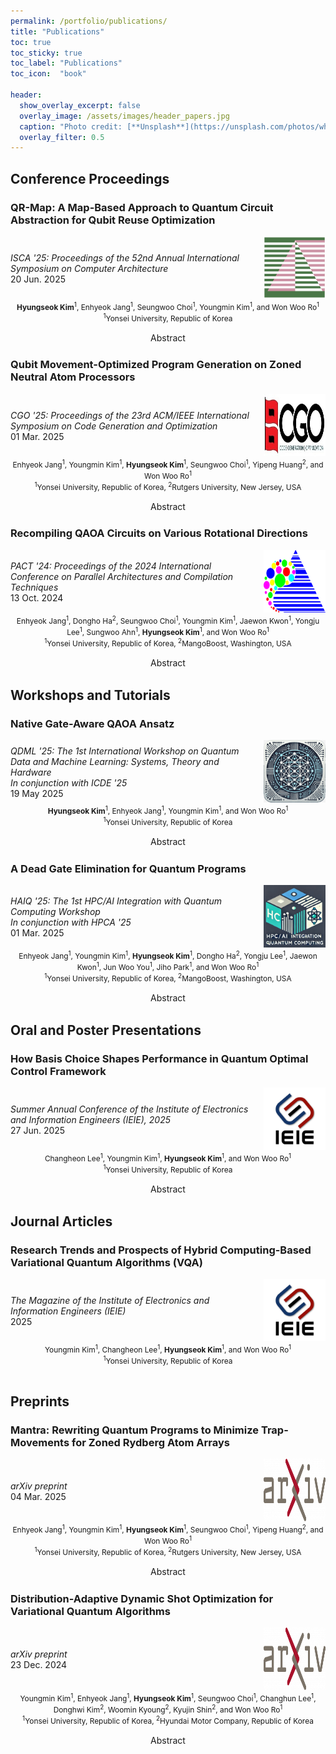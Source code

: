 ```yaml
---
permalink: /portfolio/publications/
title: "Publications"
toc: true
toc_sticky: true
toc_label: "Publications"
toc_icon:  "book"

header:
  show_overlay_excerpt: false
  overlay_image: /assets/images/header_papers.jpg
  caption: "Photo credit: [**Unsplash**](https://unsplash.com/photos/white-printer-paper-lot-5cFwQ-WMcJU)"
  overlay_filter: 0.5
---
```


## Conference Proceedings

### QR-Map: A Map-Based Approach to Quantum Circuit Abstraction for Qubit Reuse Optimization <a href="https://doi.org/10.1145/3695053.3731020" target="_blank"><i class="fa fa-book" title="Reference"></i></a>

<div style="display: flex; align-items: center;">
  <div style="width: 80%; padding-right: 10px;">
    <i>ISCA '25: Proceedings of the 52nd Annual International Symposium on Computer Architecture</i>
    <br>20 Jun. 2025
  </div>
  <div style="width: 20%;">
    <img src="/assets/images/logo_isca2025.png" alt="ISCA 2025" width="100" height="100"/>
  </div>
</div>

<div style="text-align: center; font-size: 0.85em;">
<b>Hyungseok Kim</b><sup>1</sup>, Enhyeok Jang<sup>1</sup>, Seungwoo Choi<sup>1</sup>, Youngmin Kim<sup>1</sup>, and Won Woo Ro<sup>1</sup>
<br><sup>1</sup>Yonsei University, Republic of Korea
<br><br>
</div>

<div style="text-align: center;">
  <a class="btn btn--info" onclick="toggleContent(this)">
      <i class="toggle-icon" data-feather="chevron-right" style="vertical-align: middle; width: 1.5em; height:1.5em;"></i>Abstract
  </a>
</div>
<div class="abstract" style="display: none;">
  Recent advances in quantum computing introduce the ability to reuse qubits through mid-circuit measurements, thereby enhancing the efficiency of quantum devices with limited computational resources.
  However, identifying optimal reuse opportunities in quantum circuits remains challenging due to the intricate dependencies between quantum gates. 
  Existing frameworks address this by either directly searching for reuse opportunities or converting circuits into directed acyclic graphs (DAGs).
  Unfortunately, these frameworks may require exponential search complexity or may not always ensure optimal results due to their non-deterministic property.
  To overcome these challenges, we propose <i>QR-Map</i> (<u>Q</u>ubit <u>R</u>euse <u>Map</u>), a map-based framework that abstracts computational dependencies for efficient qubit reuse. 
  By extracting and aligning two-qubit gates, QR-Map facilitates dependency detection and ensures qubit savings without incurring excessive idle time. 
  This approach achieves an optimal balance between gate serialization depth and crosstalk reduction.
  Evaluations with various quantum circuit benchmarks demonstrate that quantum circuits optimized with QR-Map achieve average reductions of 20% in qubit usage, 25% in circuit depth, and 22% in SWAP insertions compared to those optimized with the state-of-the-art framework.
</div>



### Qubit Movement-Optimized Program Generation on Zoned Neutral Atom Processors <a href="https://doi.org/10.1145/3696443.3708937" target="_blank"><i class="fa fa-book" title="Reference"></i></a>

<div style="display: flex; align-items: center;">
  <div style="width: 80%; padding-right: 10px;">
    <i>CGO '25: Proceedings of the 23rd ACM/IEEE International Symposium on Code Generation and Optimization</i>
    <br>01 Mar. 2025
  </div>
  <div style="width: 20%;">
    <img src="/assets/images/logo_cgo.jpg" alt="CGO 2025" width="100" height="100"/>
  </div>
</div>

<div style="text-align: center; font-size: 0.85em;">
Enhyeok Jang<sup>1</sup>, Youngmin Kim<sup>1</sup>, <b>Hyungseok Kim</b><sup>1</sup>, Seungwoo Choi<sup>1</sup>, Yipeng Huang<sup>2</sup>, and Won Woo Ro<sup>1</sup>
<br><sup>1</sup>Yonsei University, Republic of Korea, <sup>2</sup>Rutgers University, New Jersey, USA
<br><br>
</div>

<div style="text-align: center;">
  <a class="btn btn--info" onclick="toggleContent(this)">
      <i class="toggle-icon" data-feather="chevron-right" style="vertical-align: middle; width: 1.5em; height:1.5em;"></i>Abstract
  </a>
</div>
<div class="abstract" style="display: none;">
  A zoned neutral atom architecture achieves exceptional fidelity by segregating the execution spaces of 1- and 2-qubit gates, being a promising candidate for high-accuracy quantum systems. 
  Unfortunately, naïvely applying programs designed for static qubit topologies to zoned architectures may result in most execution time being consumed by intra-zone travels of atoms. 
  To address this, we introduce <i>Mantra</i> (Minimizing trAp movemeNts for aTom aRray Architectures), which rewrites quantum programs to reduce the interleaving of single- and two-qubit gates. 
  <i>Mantra</i> incorporates three strategies: (i) a fountain-shaped controlled-Z (CZ) chain, (ii) ZZ-interaction protocol without a 1-qubit gate, and (iii) preemptive gate scheduling. 
  <i>Mantra</i> reduces inter-zone movements by 68%, physical gate counts by 35%, and improves circuit fidelities by 17% compared to the standard executions.
</div>



### Recompiling QAOA Circuits on Various Rotational Directions <a href="https://doi.org/10.1145/3656019.3676899" target="_blank"><i class="fa fa-book" title="Reference"></i></a>

<div style="display: flex; align-items: center;">
  <div style="width: 80%; padding-right: 10px;">
    <i>PACT '24: Proceedings of the 2024 International Conference on Parallel Architectures and Compilation Techniques</i>
    <br>13 Oct. 2024
  </div>
  <div style="width: 20%;">
    <img src="/assets/images/logo_pact.gif" alt="PACT 2024" width="100" height="100"/>
  </div>
</div>

<div style="text-align: center; font-size: 0.85em;">
Enhyeok Jang<sup>1</sup>, Dongho Ha<sup>2</sup>, Seungwoo Choi<sup>1</sup>, Youngmin Kim<sup>1</sup>, Jaewon Kwon<sup>1</sup>, Yongju Lee<sup>1</sup>, Sungwoo Ahn<sup>1</sup>, <b>Hyungseok Kim</b><sup>1</sup>, and Won Woo Ro<sup>1</sup>
<br><sup>1</sup>Yonsei University, Republic of Korea, <sup>2</sup>MangoBoost, Washington, USA
<br><br>
</div>

<div style="text-align: center;">
  <a class="btn btn--info" onclick="toggleContent(this)">
      <i class="toggle-icon" data-feather="chevron-right" style="vertical-align: middle; width: 1.5em; height:1.5em;"></i>Abstract
  </a>
</div>
<div class="abstract" style="display: none;">
  The quantum approximate optimization algorithm (QAOA) is introduced to efficiently solve combinatorial optimization problems. 
  Despite the promise of QAOA, the cost of executing QAOA circuits at scale for quantum advantage may still be excessive for the near-future quantum device. 
  We observe the increasing overhead of QAOA circuit execution in the native gate translation. 
  To execute QAOA circuits on a real quantum computing device, Hamiltonians composed of predefined specific rotations (e.g., ZZ and X) should be decomposed into finite native gates. 
  By adopting rotational combinations that utilize native gates more directly than the standard QAOA circuit model, the execution cost on real quantum devices can be reduced. 
  In this study, we propose <i>Racoon</i> (<u>R</u>ot<u>a</u>tional Spa<u>c</u>e Virtualizati<u>o</u>n for QA<u>O</u>A A<u>n</u>satz), an algorithm-hardware co-design approach that revisits the synthesis conditions of QAOA circuits and selects alternative candidates with different rotational combinations. 
  Our analysis of six commercial quantum processors demonstrates that applying <i>Racoon</i> to QAOA circuits for the 4-node Sherrington-Kirkpatrick model reduces the number of native gates by an average of 23% and up to 79%. 
  Consequently, using <i>Racoon</i> results in 43% fewer training epochs, 41% lower training energy consumption, and a 6% improvement in inference on average compared to standard QAOA. 
  <i>Racoon</i> consistently reduces circuit depth as the number of qubits and layers increases, achieving 123 × more circuit depth reduction compared to the recently proposed Depth First Search (DFS)-based method. 
  Furthermore, we confirm that <i>Racoon</i>'s method can be extended to State-of-The-Art QAOAs with modified ansätze and to the variational quantum eigensolver (VQE).
</div>



## Workshops and Tutorials

### Native Gate-Aware QAOA Ansatz

<div style="display: flex; align-items: center;">
  <div style="width: 80%; padding-right: 10px;">
    <i>QDML '25: The 1st International Workshop on Quantum Data and Machine Learning: Systems, Theory and Hardware<br>In conjunction with ICDE '25</i>
    <br>19 May 2025
  </div>
  <div style="width: 20%;">
    <img src="/assets/images/logo_qdml.png" alt="QDML 2025" width="100" height="100"/>
  </div>
</div>

<div style="text-align: center; font-size: 0.85em;">
<b>Hyungseok Kim</b><sup>1</sup>, Enhyeok Jang<sup>1</sup>, Youngmin Kim<sup>1</sup>, and Won Woo Ro<sup>1</sup>
<br><sup>1</sup>Yonsei University, Republic of Korea
<br><br>
</div>

<div style="text-align: center;">
  <a class="btn btn--info" onclick="toggleContent(this)">
      <i class="toggle-icon" data-feather="chevron-right" style="vertical-align: middle; width: 1.5em; height:1.5em;"></i>Abstract
  </a>
</div>
<div class="abstract" style="display: none;">
  The quantum approximate optimization algorithm (QAOA) is introduced to solve combinatorial optimization problems efficiently. 
  Despite the computational benefit of the QAOA, the cost of executing QAOA programs at scale to demonstrate quantum advantage is still expensive for the near-future quantum computing system.
  We observe that real quantum computing devices represent and execute QAOA circuits through their finite set of native gates.
  In general, the cost and mixer Hamiltonian are realized with ZZ and X-direction rotations of qubits, respectively.
  However, the rotation direction of the qubit for QAOA circuit training does not necessarily have to be configured only with the combination described above, nor is this combination of rotation always optimal for all quantum processors.
  By adopting rotational combinations that utilize native gates more directly than the standard QAOA circuit model, the execution cost on real quantum devices can be reduced.
  In this study, we propose <i>Racoon</i> (<u>R</u>ot<u>a</u>tional Spa<u>c</u>e Virtualizati<u>o</u>n for QA<u>O</u>A A<u>n</u>satz), an algorithm-hardware co-design approach that revisits the synthesis conditions of QAOA circuits and selects alternative candidates with different rotational combinations. 
  Our analysis of six commercial quantum processors demonstrates that applying <i>Racoon</i> to QAOA circuits for the 4-node Sherrington-Kirkpatrick model reduces the number of native gates by an average of 23% and up to 79%.
  Consequently, using <i>Racoon</i> results in 43% fewer training epochs, 41% lower training energy consumption, and a 6% improvement in inference on average compared to standard QAOA.
  <i>Racoon</i> consistently reduces circuit depth as the number of qubits and layers increases, achieving 123× more circuit depth reduction compared to the recently proposed Depth First Search (DFS)-based method.
  Furthermore, we confirm that <i>Racoon</i> method can be extended to state-of-the-art QAOAs with modified ansatz and to variational quantum eigensolvers (VQEs).
</div>



### A Dead Gate Elimination for Quantum Programs

<div style="display: flex; align-items: center;">
  <div style="width: 80%; padding-right: 10px;">
    <i>HAIQ '25: The 1st HPC/AI Integration with Quantum Computing Workshop<br>In conjunction with HPCA '25</i>
    <br>01 Mar. 2025
  </div>
  <div style="width: 20%;">
    <img src="/assets/images/logo_haiq.jpg" alt="HAIQ 2025" width="100" height="100"/>
  </div>
</div>

<div style="text-align: center; font-size: 0.85em;">
Enhyeok Jang<sup>1</sup>, Youngmin Kim<sup>1</sup>, <b>Hyungseok Kim</b><sup>1</sup>, Dongho Ha<sup>2</sup>, Yongju Lee<sup>1</sup>, Jaewon Kwon<sup>1</sup>, Jun Woo You<sup>1</sup>, Jiho Park<sup>1</sup>, and Won Woo Ro<sup>1</sup>
<br><sup>1</sup>Yonsei University, Republic of Korea, <sup>2</sup>MangoBoost, Washington, USA
<br><br>
</div>

<div style="text-align: center;">
  <a class="btn btn--info" onclick="toggleContent(this)">
      <i class="toggle-icon" data-feather="chevron-right" style="vertical-align: middle;"></i>Abstract
  </a>
</div>
<div class="abstract" style="display: none;">
  The computational complexity of quantum programs is influenced by the limitations of the native gate set and the constraints imposed by qubit topology. 
  These factors necessitate advanced compilation techniques for efficient execution. 
  Our experimental data reveal that approximately 23.1% of gates in quantum programs are <i>dead gates</i>, which do not contribute to any meaningful alteration in the quantum state. 
  Removing these dead gates would provide the potential opportunity to reduce the size and improve the accuracy of the quantum program. 
  However, we observe that existing methods, including those integrated into Qiskit Transpiler, cannot adequately remove these unnecessary gates. 
  In this work, we introduce Dementor (<u>De</u>ad Quantu<u>m</u> Gat<u>e</u> Elimi<u>n</u>a<u>tor</u>), which efficiently detects and removes dead gates by considering a range of redundancy patterns. 
  To evaluate the efficacy of Dementor, we conducted experiments on IBM quantum processors, which have two distinct native gate sets: Echoed Cross-Resonance (ECR)-based and Controlled-X (CX)-based. 
  Our experiments show that Dementor achieves a reduction in the number of decomposed gates by an average of 46.4% on ECR-based systems and by an average of 60.6% on CX-based systems compared to Qiskit Transpiler with optimization level 3.
</div>



## Oral and Poster Presentations

### How Basis Choice Shapes Performance in Quantum Optimal Control Framework

<div style="display: flex; align-items: center;">
  <div style="width: 80%; padding-right: 10px;">
    <i>Summer Annual Conference of the Institute of Electronics and Information Engineers (IEIE), 2025</i>
    <br>27 Jun. 2025
  </div>
  <div style="width: 20%;">
    <img src="/assets/images/logo_ieie.jpg" alt="IEIE" width="100" height="100"/>
  </div>
</div>

<div style="text-align: center; font-size: 0.85em;">
Changheon Lee<sup>1</sup>, Youngmin Kim<sup>1</sup>, <b>Hyungseok Kim</b><sup>1</sup>, and Won Woo Ro<sup>1</sup>
<br><sup>1</sup>Yonsei University, Republic of Korea
<br><br>
</div>

<div style="text-align: center;">
  <a class="btn btn--info" onclick="toggleContent(this)">
      <i class="toggle-icon" data-feather="chevron-right" style="vertical-align: middle;"></i>Abstract
  </a>
</div>
<div class="abstract" style="display: none;">
  Quantum optimal control (QOC) is essential for extracting the most algorithmic depth from today’s NISQ processors, yet its practical impact is limited by two factors: (i) the analytic basis used to parameterize each control pulse and (ii) the compilation latency required to generate highfidelity waveforms. 
  We find that ① Fourier envelopes outperforms Gaussian shapes by 1.24× on average, in terms of fidelity. 
  ② The Gaussian basis reduces gate length by 5% relative to the Fourier basis. 
  ③ The Gaussian envelope shave 11% from compilation latency compared to the Fourier basis. 
  ④ Sinc functions, although attractive in theory for their perfect rectangular spectra, underperform on fidelity.
</div>



## Journal Articles

### Research Trends and Prospects of Hybrid Computing-Based Variational Quantum Algorithms (VQA)

<div style="display: flex; align-items: center;">
  <div style="width: 80%; padding-right: 10px;">
    <i>The Magazine of the Institute of Electronics and Information Engineers (IEIE)</i>
    <br>2025
  </div>
  <div style="width: 20%;">
    <img src="/assets/images/logo_ieie.jpg" alt="IEIE" width="100" height="100"/>
  </div>
</div>

<div style="text-align: center; font-size: 0.85em;">
Youngmin Kim<sup>1</sup>, Changheon Lee<sup>1</sup>, <b>Hyungseok Kim</b><sup>1</sup>, and Won Woo Ro<sup>1</sup>
<br><sup>1</sup>Yonsei University, Republic of Korea
<br><br>
</div>



## Preprints

### Mantra: Rewriting Quantum Programs to Minimize Trap-Movements for Zoned Rydberg Atom Arrays <a href="https://doi.org/10.48550/arXiv.2503.02272" target="_blank"><i class="fa fa-book" title="Reference"></i></a>

<div style="display: flex; align-items: center;">
  <div style="width: 80%; padding-right: 10px;">
    <i>arXiv preprint</i>
    <br>04 Mar. 2025
  </div>
  <div style="width: 20%;">
    <img src="/assets/images/logo_arxiv.png" alt="arXiv" width="100" height="100"/>
  </div>
</div>

<div style="text-align: center; font-size: 0.85em;">
Enhyeok Jang<sup>1</sup>, Youngmin Kim<sup>1</sup>, <b>Hyungseok Kim</b><sup>1</sup>, Seungwoo Choi<sup>1</sup>, Yipeng Huang<sup>2</sup>, and Won Woo Ro<sup>1</sup>
<br><sup>1</sup>Yonsei University, Republic of Korea, <sup>2</sup>Rutgers University, New Jersey, USA
<br><br>
</div>

<div style="text-align: center;">
  <a class="btn btn--info" onclick="toggleContent(this)">
      <i class="toggle-icon" data-feather="chevron-right" style="vertical-align: middle;"></i>Abstract
  </a>
</div>
<div class="abstract" style="display: none;">
  A zoned neutral atom architecture achieves exceptional fidelity by segregating the execution spaces of 1- and 2-qubit gates, being a promising candidate for high-accuracy quantum systems. 
  Unfortunately, naively applying programs designed for static qubit topologies to zoned architectures may result in most execution time being consumed by inter-zone travels of atoms. 
  To address this, we introduce <i>Mantra</i> (Minimizing trAp movemeNts for aTom aRray Architectures), which rewrites quantum programs to reduce the interleaving of single- and two-qubit gates. 
  <i>Mantra</i> incorporates three strategies: (i) a fountain-shaped controlled-Z (CZ) chain, (ii) ZZ-interaction protocol without a 1-qubit gate, and (iii) preemptive gate scheduling. 
  <i>Mantra</i> reduces inter-zone movements by 68%, physical gate counts by 35%, and improves circuit fidelities by 17% compared to the standard executions.
</div>



### Distribution-Adaptive Dynamic Shot Optimization for Variational Quantum Algorithms <a href="https://doi.org/10.48550/arXiv.2412.17485" target="_blank"><i class="fa fa-book" title="Reference"></i></a>

<div style="display: flex; align-items: center;">
  <div style="width: 80%; padding-right: 10px;">
    <i>arXiv preprint</i>
    <br>23 Dec. 2024
  </div>
  <div style="width: 20%;">
    <img src="/assets/images/logo_arxiv.png" alt="arXiv" width="100" height="100"/>
  </div>
</div>

<div style="text-align: center; font-size: 0.85em;">
Youngmin Kim<sup>1</sup>, Enhyeok Jang<sup>1</sup>, <b>Hyungseok Kim</b><sup>1</sup>, Seungwoo Choi<sup>1</sup>, Changhun Lee<sup>1</sup>, Donghwi Kim<sup>2</sup>, Woomin Kyoung<sup>2</sup>, Kyujin Shin<sup>2</sup>, and Won Woo Ro<sup>1</sup>
<br><sup>1</sup>Yonsei University, Republic of Korea, <sup>2</sup>Hyundai Motor Company, Republic of Korea
<br><br>
</div>

<div style="text-align: center;">
  <a class="btn btn--info" onclick="toggleContent(this)">
      <i class="toggle-icon" data-feather="chevron-right" style="vertical-align: middle;"></i>Abstract
  </a>
</div>
<div class="abstract" style="display: none;">
  Variational quantum algorithms (VQAs) have attracted remarkable interest over the past few years because of their potential computational advantages on near-term quantum devices. 
  They leverage a hybrid approach that integrates classical and quantum computing resources to solve high dimensional problems that are challenging for classical approaches alone. 
  In the training process ofvariational circuits, constructing an accurate probability distribution for each epoch is not always necessary, creating opportunities to reduce computational costs through shot reduction. 
  However, existing shot-allocation methods that capitalize on this potential often lack adaptive feedback or aretied to specific classical optimizers, which limits their applicability to common VQAs and broader optimization techniques. 
  Our observations indicate that the information entropy of a quantum circuit's output distribution exhibits an approximately exponential relationship with the numberof shots needed to achieve a target Hellinger distance. 
  In this work, we propose a distribution-adaptive dynamic shot (DDS) framework that efficiently adjusts the number of shots per iterationin VQAs using the entropy distribution from the prior training epoch. 
  Our results demonstrate that the DDS framework sustains inference accuracy while achieving a ~50% reduction in average shotcount compared to fixed-shot training, and ~60% higher accuracy than recently proposed tiered shot allocation methods. 
  Furthermore, in noisy simulations that reflect the error rates of actual IBM quantum systems, DDS achieves approximately a ~30% reduction in the total number of shots compared to the fixed-shot method with minimal degradation in accuracy, and offers about ~70% higher computational accuracy than tiered shot allocation methods.
</div>